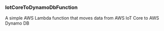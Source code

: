 ### IotCoreToDynamoDbFunction
A simple AWS Lambda function that moves data from AWS IoT Core to AWS Dynamo DB